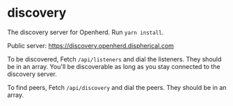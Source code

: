 # discovery

The discovery server for Openherd. Run `yarn install`. 

Public server: https://discovery.openherd.dispherical.com

To be discovered, Fetch `/api/listeners` and dial the listeners. They should be in an array. You'll be discoverable as long as you stay connected to the discovery server.

To find peers, Fetch `/api/discovery` and dial the peers. They should be in an array.

